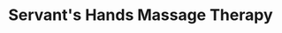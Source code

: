 ---
title: "Servant's Hands Massage Therapy"
url: /lubbock/servants-hands-massage-therapy/
shop: massage
---